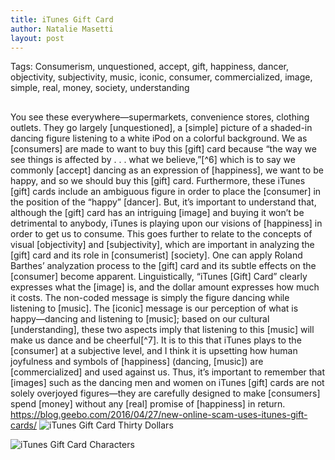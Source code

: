 ```yaml
---
title: iTunes Gift Card
author: Natalie Masetti
layout: post
---
```


Tags: Consumerism, unquestioned, accept, gift, happiness, dancer, objectivity, subjectivity, music, iconic, consumer, commercialized, image, simple, real, money, society, understanding
##

You see these everywhere―supermarkets, convenience stores, clothing outlets. They go largely [unquestioned], a [simple] picture of a shaded-in dancing figure listening to a white iPod on a colorful background. We as [consumers] are made to want to buy this [gift] card because “the way we see things is affected by . . . what we believe,”[^6] which is to say we commonly [accept] dancing as an expression of [happiness], we want to be happy, and so we should buy this [gift] card. Furthermore, these iTunes [gift] cards include an ambiguous figure in order to place the [consumer] in the position of the “happy” [dancer]. But, it’s important to understand that, although the [gift] card has an intriguing [image] and buying it won’t be detrimental to anybody, iTunes is playing upon our visions of [happiness] in order to get us to consume. This goes further to relate to the concepts of visual [objectivity] and [subjectivity], which are important in analyzing the [gift] card and its role in [consumerist] [society].
One can apply Roland Barthes’ analyzation process to the [gift] card and its subtle effects on the [consumer] become apparent. Linguistically, “iTunes [Gift] Card” clearly expresses what the [image] is, and the dollar amount expresses how much it costs. The non-coded message is simply the figure dancing while listening to [music]. The [iconic] message is our perception of what is happy―dancing and listening to [music]; based on our cultural [understanding], these two aspects imply that listening to this [music] will make us dance and be cheerful[^7]. It is to this that iTunes plays to the [consumer] at a subjective level, and I think it is upsetting how human joyfulness and symbols of [happiness] (dancing, [music]) are [commercialized] and used against us. Thus, it’s important to remember that [images] such as the dancing men and women on iTunes [gift] cards are not solely overjoyed figures―they are carefully designed to make [consumers] spend [money] without any [real] promise of [happiness] in return.  
 https://blog.geebo.com/2016/04/27/new-online-scam-uses-itunes-gift-cards/
![iTunes Gift Card Thirty Dollars](https://i1.wp.com/blog.geebo.com/wp-content/uploads/2016/04/itunescard.jpg?w=500&ssl=1)

![iTunes Gift Card Characters](https://o.aolcdn.com/images/dims?quality=85&image_uri=http%3A%2F%2Fwww.blogcdn.com%2Fmedia%2F2013%2F03%2Fitunes32913.jpg&client=amp-blogside-v2&signature=21a83101d20c916abca600092c4a971bf76d466a)
